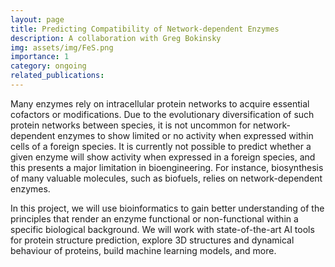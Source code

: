 ```yaml
---
layout: page
title: Predicting Compatibility of Network-dependent Enzymes
description: A collaboration with Greg Bokinsky
img: assets/img/FeS.png
importance: 1
category: ongoing
related_publications: 
---
```


Many enzymes rely on intracellular protein networks to acquire essential cofactors or modifications. Due to the evolutionary diversification of such protein networks between species, it is not uncommon for network-dependent enzymes to show limited or no activity when expressed within cells of a foreign species. It is currently not possible to predict whether a given enzyme will show activity when expressed in a foreign species, and this presents a major limitation in bioengineering. For instance, biosynthesis of many valuable molecules, such as biofuels, relies on network-dependent enzymes.

In this project, we will use bioinformatics to gain better understanding of the principles that render an enzyme functional or non-functional within a specific biological background. We will work with state-of-the-art AI tools for protein structure prediction, explore 3D structures and dynamical behaviour of proteins, build machine learning models, and more.

